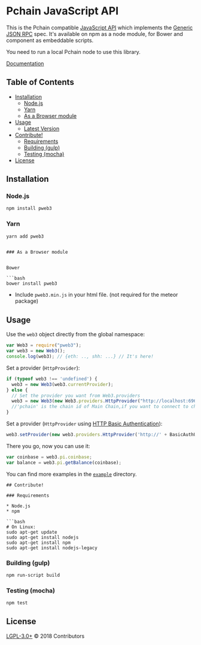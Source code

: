 # Pchain JavaScript API

This is the Pchain compatible [JavaScript API](https://github.com/pchain-org/pweb3/wiki/JavaScript-API)
which implements the [Generic JSON RPC](https://github.com/pchain-org/pchain/wiki/JSON-RPC#chain_createchildchain) spec. It's available on npm as a node module, for Bower and component as embeddable scripts.


You need to run a local Pchain node to use this library.

[Documentation](https://github.com/pchain-org/pweb3/wiki/JavaScript-API)

## Table of Contents

- [Installation](#installation)
  - [Node.js](#nodejs)
  - [Yarn](#yarn)
  - [As a Browser module](#as-a-browser-module)
- [Usage](#usage)
  - [Latest Version](#usage)
- [Contribute!](#contribute)
  - [Requirements](#requirements)
  - [Building (gulp)](#building-gulp)
  - [Testing (mocha)](#testing-mocha)
- [License](#license)

## Installation

### Node.js

```bash
npm install pweb3
```

### Yarn

```bash
yarn add pweb3
```

```

### As a Browser module


Bower

```bash
bower install pweb3
```


* Include `pweb3.min.js` in your html file. (not required for the meteor package)

## Usage

Use the `web3` object directly from the global namespace:

```js
var Web3 = require("pweb3");
var web3 = new Web3();
console.log(web3); // {eth: .., shh: ...} // It's here!
```

Set a provider (`HttpProvider`):

```js
if (typeof web3 !== 'undefined') {
  web3 = new Web3(web3.currentProvider);
} else {
  // Set the provider you want from Web3.providers
  web3 = new Web3(new Web3.providers.HttpProvider("http://localhost:6969/pchain"));
  //'pchain' is the chain id of Main Chain,if you want to connect to child chain,you need to replace 'pchain' to child chain id.The first child chain id is 'child_0'
}
```

Set a provider (`HttpProvider` using [HTTP Basic Authentication](https://en.wikipedia.org/wiki/Basic_access_authentication)):

```js
web3.setProvider(new web3.providers.HttpProvider('http://' + BasicAuthUsername + ':' + BasicAuthPassword + '@localhost:6969/pchain'));
```

There you go, now you can use it:

```js
var coinbase = web3.pi.coinbase;
var balance = web3.pi.getBalance(coinbase);
```

You can find more examples in the [`example`](https://github.com/pchain-org/pweb3/tree/master/example) directory.

```
## Contribute!

### Requirements

* Node.js
* npm

```bash
# On Linux:
sudo apt-get update
sudo apt-get install nodejs
sudo apt-get install npm
sudo apt-get install nodejs-legacy
```

### Building (gulp)

```bash
npm run-script build
```


### Testing (mocha)

```bash
npm test
```


## License

[LGPL-3.0+](LICENSE.md) © 2018 Contributors
